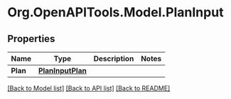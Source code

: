# Org.OpenAPITools.Model.PlanInput

## Properties

Name | Type | Description | Notes
------------ | ------------- | ------------- | -------------
**Plan** | [**PlanInputPlan**](PlanInputPlan.md) |  | 

[[Back to Model list]](../README.md#documentation-for-models) [[Back to API list]](../README.md#documentation-for-api-endpoints) [[Back to README]](../README.md)


